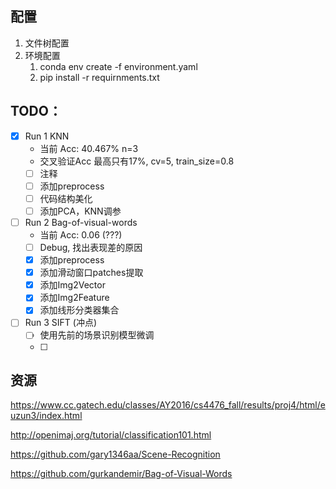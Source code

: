## 配置
  1. 文件树配置
  2. 环境配置
     1. conda env create -f environment.yaml
     2. pip install -r requirnments.txt

## TODO：
- [X] Run 1 KNN
  - 当前 Acc: 40.467% n=3
  - 交叉验证Acc 最高只有17%, cv=5, train_size=0.8
  - [ ] 注释
  - [ ] 添加preprocess
  - [ ] 代码结构美化
  - [ ] 添加PCA，KNN调参

- [ ] Run 2 Bag-of-visual-words
  - 当前 Acc: 0.06 (???)
  - [ ] Debug, 找出表现差的原因
  - [X] 添加preprocess
  - [X] 添加滑动窗口patches提取
  - [X] 添加Img2Vector
  - [X] 添加Img2Feature
  - [x] 添加线形分类器集合

- [ ] Run 3 SIFT (冲点)
  - [ ] 使用先前的场景识别模型微调
  - [ ]


## 资源
https://www.cc.gatech.edu/classes/AY2016/cs4476_fall/results/proj4/html/euzun3/index.html

http://openimaj.org/tutorial/classification101.html

https://github.com/gary1346aa/Scene-Recognition

https://github.com/gurkandemir/Bag-of-Visual-Words
